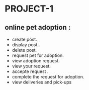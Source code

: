 # PROJECT-1

## online pet adoption :

- create post.
- display post.
- delete post. 
- request pet for adoption.
- view adoption request.
- view your request.
- accepte request .
- complete the request for adoption.
- view deliveries and pick-ups
